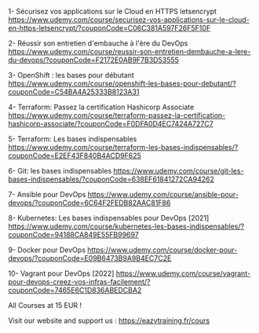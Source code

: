 1- Sécurisez vos applications sur le Cloud en HTTPS letsencrypt
https://www.udemy.com/course/securisez-vos-applications-sur-le-cloud-en-https-letsencrypt/?couponCode=C06C381A597F26F5F10F

2- Réussir son entretien d'embauche à l'ère du DevOps
https://www.udemy.com/course/reussir-son-entretien-dembauche-a-lere-du-devops/?couponCode=F2172E0AB9F7B3D53555

3- OpenShift : les bases pour débutant
https://www.udemy.com/course/openshift-les-bases-pour-debutant/?couponCode=C54BA4A25333B8123A31

4- Terraform: Passez la certification Hashicorp Associate
https://www.udemy.com/course/terraform-passez-la-certification-hashicorp-associate/?couponCode=F0DFA0D4EC7424A727C7

5- Terraform: Les bases indispensables
https://www.udemy.com/course/terraform-les-bases-indispensables/?couponCode=E2EF43F840B4ACD9F625

6- Git: les bases indispensables
https://www.udemy.com/course/git-les-bases-indispensables/?couponCode=638EF61841272CA94262

7- Ansible pour DevOps
https://www.udemy.com/course/ansible-pour-devops/?couponCode=6C64F2FEDB82AAC81F86

8- Kubernetes: Les bases indispensables pour DevOps [2021]
https://www.udemy.com/course/kubernetes-les-bases-indispensables/?couponCode=94188CA849E55FB99697

9- Docker pour DevOps
https://www.udemy.com/course/docker-pour-devops/?couponCode=E09B6473B9A9B4EC7C2E

10- Vagrant pour DevOps [2022] https://www.udemy.com/course/vagrant-pour-devops-creez-vos-infras-facilement/?couponCode=7465E6C1D836ABEDCBA2

All Courses at 15 EUR !

Visit our website and support us : https://eazytraining.fr/cours
